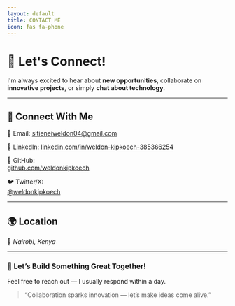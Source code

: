 ```yaml
---
layout: default
title: CONTACT ME
icon: fas fa-phone
---
```


# 💫 Let's Connect!

I'm always excited to hear about **new opportunities**, collaborate on **innovative projects**, or simply **chat about technology**.

---

## 🔗 Connect With Me

<div class="contact-links">

📧 Email: 
<a href="mailto:sitieneiweldon04@gmail.com" target="_blank">sitieneiweldon04@gmail.com</a> <br>

💼 LinkedIn: 
<a href="https://www.linkedin.com/in/weldon-kipkoech-385366254" target="_blank">linkedin.com/in/weldon-kipkoech-385366254</a> <br>

🐙 GitHub:  
<a href="https://github.com/weldonkipkoech" target="_blank">github.com/weldonkipkoech</a><br>

🐦 Twitter/X:  
<a href="https://twitter.com/weldonkipkoech" target="_blank">@weldonkipkoech</a><br>

</div>

---

## 🌍 Location
📍 *Nairobi, Kenya*  

---

### 💬 Let’s Build Something Great Together!
Feel free to reach out — I usually respond within a day.  
> “Collaboration sparks innovation — let’s make ideas come alive.”



